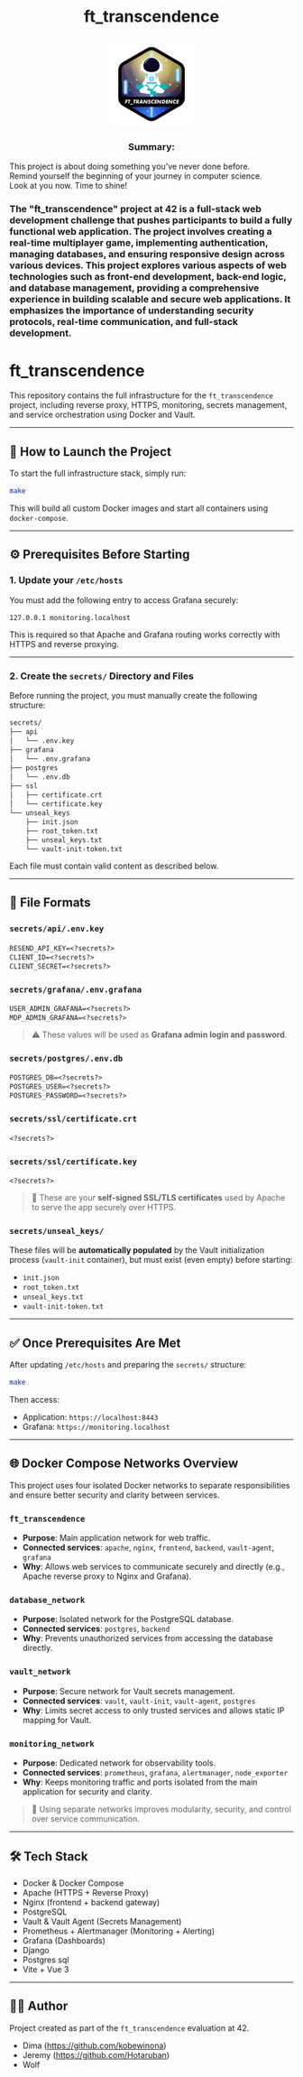 # <p align = "center"> ft_transcendence</p>

<p align = "center"> <a href = https://github.com/Hotaruban><img transcendence = "ft_transcendence" src = "./ft_transcendencen.png"></a></p>

### <p align = "center">Summary:
This project is about doing something you’ve never done before.<br>
Remind yourself the beginning of your journey in computer science.<br>
Look at you now. Time to shine!</p>

### The "ft_transcendence" project at 42 is a full-stack web development challenge that pushes participants to build a fully functional web application. The project involves creating a real-time multiplayer game, implementing authentication, managing databases, and ensuring responsive design across various devices. This project explores various aspects of web technologies such as front-end development, back-end logic, and database management, providing a comprehensive experience in building scalable and secure web applications. It emphasizes the importance of understanding security protocols, real-time communication, and full-stack development.


# ft_transcendence

This repository contains the full infrastructure for the `ft_transcendence` project, including reverse proxy, HTTPS, monitoring, secrets management, and service orchestration using Docker and Vault.

---

## 🚀 How to Launch the Project

To start the full infrastructure stack, simply run:

```bash
make
```

This will build all custom Docker images and start all containers using `docker-compose`.

---

## ⚙️ Prerequisites Before Starting

### 1. Update your `/etc/hosts`

You must add the following entry to access Grafana securely:

```
127.0.0.1 monitoring.localhost
```

This is required so that Apache and Grafana routing works correctly with HTTPS and reverse proxying.

---

### 2. Create the `secrets/` Directory and Files

Before running the project, you must manually create the following structure:

```
secrets/
├── api
│   └── .env.key
├── grafana
│   └── .env.grafana
├── postgres
│   └── .env.db
├── ssl
│   ├── certificate.crt
│   └── certificate.key
└── unseal_keys
    ├── init.json
    ├── root_token.txt
    ├── unseal_keys.txt
    └── vault-init-token.txt
```

Each file must contain valid content as described below.

---

## 📄 File Formats

### `secrets/api/.env.key`
```env
RESEND_API_KEY=<?secrets?>
CLIENT_ID=<?secrets?>
CLIENT_SECRET=<?secrets?>
```

### `secrets/grafana/.env.grafana`
```env
USER_ADMIN_GRAFANA=<?secrets?>
MDP_ADMIN_GRAFANA=<?secrets?>
```

> ⚠️ These values will be used as **Grafana admin login and password**.

### `secrets/postgres/.env.db`
```env
POSTGRES_DB=<?secrets?>
POSTGRES_USER=<?secrets?>
POSTGRES_PASSWORD=<?secrets?>
```

### `secrets/ssl/certificate.crt`
```
<?secrets?>
```

### `secrets/ssl/certificate.key`
```
<?secrets?>
```

> 🔐 These are your **self-signed SSL/TLS certificates** used by Apache to serve the app securely over HTTPS.

### `secrets/unseal_keys/`

These files will be **automatically populated** by the Vault initialization process (`vault-init` container), but must exist (even empty) before starting:

- `init.json`
- `root_token.txt`
- `unseal_keys.txt`
- `vault-init-token.txt`

---

## ✅ Once Prerequisites Are Met

After updating `/etc/hosts` and preparing the `secrets/` structure:

```bash
make
```

Then access:

- Application: `https://localhost:8443`
- Grafana: `https://monitoring.localhost`

---

## 🌐 Docker Compose Networks Overview

This project uses four isolated Docker networks to separate responsibilities and ensure better security and clarity between services.

### `ft_transcendence`
- **Purpose**: Main application network for web traffic.
- **Connected services**: `apache`, `nginx`, `frontend`, `backend`, `vault-agent`, `grafana`
- **Why**: Allows web services to communicate securely and directly (e.g., Apache reverse proxy to Nginx and Grafana).

### `database_network`
- **Purpose**: Isolated network for the PostgreSQL database.
- **Connected services**: `postgres`, `backend`
- **Why**: Prevents unauthorized services from accessing the database directly.

### `vault_network`
- **Purpose**: Secure network for Vault secrets management.
- **Connected services**: `vault`, `vault-init`, `vault-agent`, `postgres`
- **Why**: Limits secret access to only trusted services and allows static IP mapping for Vault.

### `monitoring_network`
- **Purpose**: Dedicated network for observability tools.
- **Connected services**: `prometheus`, `grafana`, `alertmanager`, `node_exporter`
- **Why**: Keeps monitoring traffic and ports isolated from the main application for security and clarity.

> 🧠 Using separate networks improves modularity, security, and control over service communication.

---

## 🛠 Tech Stack

- Docker & Docker Compose
- Apache (HTTPS + Reverse Proxy)
- Nginx (frontend + backend gateway)
- PostgreSQL
- Vault & Vault Agent (Secrets Management)
- Prometheus + Alertmanager (Monitoring + Alerting)
- Grafana (Dashboards)
- Django
- Postgres sql
- Vite + Vue 3

---

## 👨‍💻 Author

Project created as part of the `ft_transcendence` evaluation at 42.

- Dima (https://github.com/kobewinona)
- Jeremy (https://github.com/Hotaruban)
- Wolf
